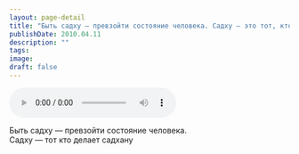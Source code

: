 ```yaml
---
layout: page-detail
title: "Быть садху — превзойти состояние человека. Садху — это тот, кто делает садхану"
publishDate: 2010.04.11
description: ""
tags:
image:
draft: false
---
```


<audio title="2010.04.11 - Быть садху — превзойти состояние человека. Садху — это тот, кто делает садхану.mp3" src="https://filer-api.advayta.org/v1.0/public/files/74866" controls=""></audio>

 Быть садху — превзойти состояние человека.   
 Садху — тот кто делает садхану   
